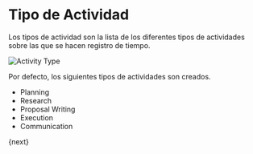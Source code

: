 <!-- add-breadcrumbs -->
# Tipo de Actividad

Los tipos de actividad son la lista de los diferentes tipos de actividades sobre las que se hacen registro de tiempo.

<img class="screenshot" alt="Activity Type" src="{{docs_base_url}}/v13/assets/img/project/activity_type.png">

Por defecto, los siguientes tipos de actividades son creados.

* Planning
* Research
* Proposal Writing
* Execution
* Communication

{next}